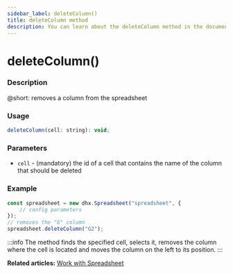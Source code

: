 ```yaml
---
sidebar_label: deleteColumn()
title: deleteColumn method
description: You can learn about the deleteColumn method in the documentation of the DHTMLX JavaScript Spreadsheet library. Browse developer guides and API reference, try out code examples and live demos, and download a free 30-day evaluation version of DHTMLX Spreadsheet.
---
```


# deleteColumn()

### Description

@short: removes a column from the spreadsheet

### Usage

~~~jsx
deleteColumn(cell: string): void;
~~~

### Parameters

- `cell` - (mandatory) the id of a cell that contains the name of the column that should be deleted

### Example

~~~jsx {5}
const spreadsheet = new dhx.Spreadsheet("spreadsheet", {
    // config parameters
});
// removes the "G" column
spreadsheet.deleteColumn("G2");
~~~

:::info
The method finds the specified cell, selects it, removes the column where the cell is located and moves the column on the left to its position.
:::

**Related articles:** [Work with Spreadsheet](working_with_ssheet.md#addingremoving-rows-and-columns)
